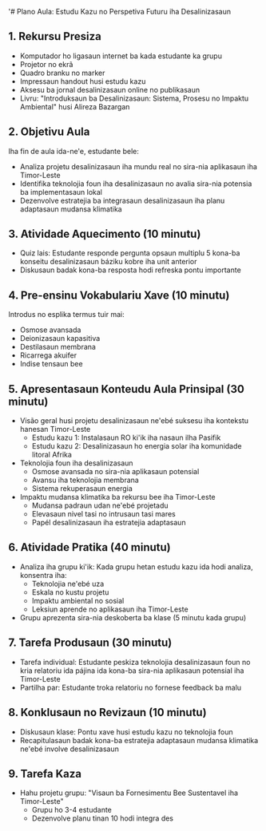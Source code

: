 '# Plano Aula: Estudu Kazu no Perspetiva Futuru iha Desalinizasaun

## 1. Rekursu Presiza

- Komputador ho ligasaun internet ba kada estudante ka grupu
- Projetor no ekrã
- Quadro branku no marker
- Impressaun handout husi estudu kazu
- Aksesu ba jornal desalinizasaun online no publikasaun
- Livru: "Introduksaun ba Desalinizasaun: Sistema, Prosesu no Impaktu Ambiental" husi Alireza Bazargan

## 2. Objetivu Aula

Iha fin de aula ida-ne'e, estudante bele:
- Analiza projetu desalinizasaun iha mundu real no sira-nia aplikasaun iha Timor-Leste
- Identifika teknolojia foun iha desalinizasaun no avalia sira-nia potensia ba implementasaun lokal
- Dezenvolve estratejia ba integrasaun desalinizasaun iha planu adaptasaun mudansa klimatika

## 3. Atividade Aquecimento (10 minutu)

- Quiz lais: Estudante responde pergunta opsaun multiplu 5 kona-ba konseitu desalinizasaun báziku kobre iha unit anterior 
- Diskusaun badak kona-ba resposta hodi refreska pontu importante

## 4. Pre-ensinu Vokabulariu Xave (10 minutu)

Introdus no esplika termus tuir mai:
- Osmose avansada
- Deionizasaun kapasitiva
- Destilasaun membrana
- Ricarrega akuifer
- Indise tensaun bee

## 5. Apresentasaun Konteudu Aula Prinsipal (30 minutu)

- Visão geral husi projetu desalinizasaun ne'ebé suksesu iha kontekstu hanesan Timor-Leste
  * Estudu kazu 1: Instalasaun RO ki'ik iha nasaun ilha Pasifik
  * Estudu kazu 2: Desalinizasaun ho energia solar iha komunidade litoral Afrika
- Teknolojia foun iha desalinizasaun
  * Osmose avansada no sira-nia aplikasaun potensial
  * Avansu iha teknolojia membrana
  * Sistema rekuperasaun energia
- Impaktu mudansa klimatika ba rekursu bee iha Timor-Leste
  * Mudansa padraun udan ne'ebé projetadu
  * Elevasaun nivel tasi no intrusaun tasi mares
  * Papél desalinizasaun iha estratejia adaptasaun

## 6. Atividade Pratika (40 minutu)

- Analiza iha grupu ki'ik: Kada grupu hetan estudu kazu ida hodi analiza, konsentra iha:
  * Teknolojia ne'ebé uza
  * Eskala no kustu projetu
  * Impaktu ambiental no sosial
  * Leksiun aprende no aplikasaun iha Timor-Leste
- Grupu aprezenta sira-nia deskoberta ba klase (5 minutu kada grupu)

## 7. Tarefa Produsaun (30 minutu)

- Tarefa individual: Estudante peskiza teknolojia desalinizasaun foun no kria relatoriu ida pájina ida kona-ba sira-nia aplikasaun potensial iha Timor-Leste
- Partilha par: Estudante troka relatoriu no fornese feedback ba malu

## 8. Konklusaun no Revizaun (10 minutu)

- Diskusaun klase: Pontu xave husi estudu kazu no teknolojia foun
- Recapitulasaun badak kona-ba estratejia adaptasaun mudansa klimatika ne'ebé involve desalinizasaun

## 9. Tarefa Kaza

- Hahu projetu grupu: "Visaun ba Fornesimentu Bee Sustentavel iha Timor-Leste"
  * Grupu ho 3-4 estudante
  * Dezenvolve planu tinan 10 hodi integra des